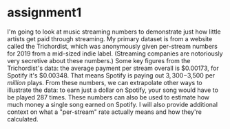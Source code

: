 # assignment1

I'm going to look at music streaming numbers to demonstrate just how little artists get paid through streaming. My primary dataset is from a website called the Trichordist, which was anonymously given per-stream numbers for 2019 from a mid-sized indie label. (Streaming companies are notoriously very secretive about these numbers.) Some key figures from the Trichordist's data: the average payment per stream overall is $0.00173, for Spotify it's $0.00348. That means Spotify is paying out $3,300-$3,500 per *million* plays. From these numbers, we can extrapolate other ways to illustrate the data: to earn just a dollar on Spotify, your song would have to be played 287 times. These numbers can also be used to estimate how much money a single song earned on Spotify. I will also provide additional context on what a "per-stream" rate actually means and how they're calculated. 
